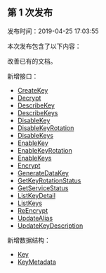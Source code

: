 ## 第 1 次发布

发布时间：2019-04-25 17:03:55

本次发布包含了以下内容：

改善已有的文档。

新增接口：

* [CreateKey](/document/api/573/34430)
* [Decrypt](/document/api/573/34429)
* [DescribeKey](/document/api/573/34428)
* [DescribeKeys](/document/api/573/34427)
* [DisableKey](/document/api/573/34426)
* [DisableKeyRotation](/document/api/573/34425)
* [DisableKeys](/document/api/573/34424)
* [EnableKey](/document/api/573/34423)
* [EnableKeyRotation](/document/api/573/34422)
* [EnableKeys](/document/api/573/34421)
* [Encrypt](/document/api/573/34420)
* [GenerateDataKey](/document/api/573/34419)
* [GetKeyRotationStatus](/document/api/573/34418)
* [GetServiceStatus](/document/api/573/34417)
* [ListKeyDetail](/document/api/573/34416)
* [ListKeys](/document/api/573/34415)
* [ReEncrypt](/document/api/573/34414)
* [UpdateAlias](/document/api/573/34413)
* [UpdateKeyDescription](/document/api/573/34412)

新增数据结构：

* [Key](/document/api/573/34431#Key)
* [KeyMetadata](/document/api/573/34431#KeyMetadata)

